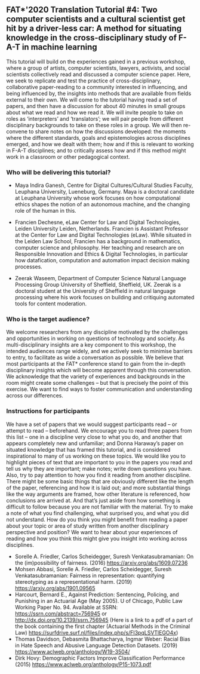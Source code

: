 ## FAT*'2020 Translation Tutorial #4: Two computer scientists and a cultural scientist get hit by a driver-less car: A method for situating knowledge in the cross-disciplinary study of F-A-T in machine learning

This tutorial will build on the experiences gained in a previous workshop, where a group of artists, computer scientists, lawyers, activists, and social scientists collectively read and discussed a computer science paper. Here, we seek to replicate and test the practice of cross-disciplinary, collaborative paper-reading to a community interested in influencing, and being influenced by, the insights into methods that are available from fields external to their own. We will come to the tutorial having read a set of papers, and then have a discussion for about 40 minutes in small groups about what we read and how we read it. We will invite people to take on roles as ‘interpreters’ and ‘translators’; we will pair people from different disciplinary backgrounds to take on these roles in a group. We will then re-convene to share notes on how the discussions developed:  the moments where the different standards, goals and epistemologies across disciplines emerged, and how we dealt with them; how and if this is relevant to working in F-A-T disciplines; and to critically assess how and if this method might work in a classroom or other pedagogical context.

### Who will be delivering this tutorial?

- Maya Indira Ganesh, Centre for Digital Cultures/Cultural Studies Faculty, Leuphana University, Lueneburg, Germany. Maya is a doctoral candidate at Leuphana University whose work focuses on how computational ethics shapes the notion of an autonomous machine, and the changing role of the human in this.

- Francien Dechesne,  eLaw Center for Law and Digital Technologies,  Leiden University Leiden, Netherlands. Francien is Assistant Professor at the Center for Law and Digital Technologies (eLaw). While situated in the Leiden Law School, Francien has a background in mathematics, computer science and philosophy. Her teaching and research are on Responsible Innovation and Ethics & Digital Technologies, in particular how datafication, computation and automation impact decision making processes.

- Zeerak Waseem, Department of Computer Science Natural Language Processing Group University of Sheffield, Sheffield, UK.  Zeerak is a doctoral student at the University of Sheffield in natural language processing where his work focuses on building and critiquing automated tools for content moderation.

### Who is the target audience?

We welcome researchers from any discipline motivated by the challenges and opportunities in working on questions of technology and society. As multi-disciplinary insights are a key component to this workshop, the intended audiences range widely, and we actively seek to minimise barriers to entry, to facilitate as wide a conversation as possible. We believe that most participants at the FAT* conference stand to gain from the in-depth disciplinary insights which will become apparent through this conversation. We acknowledge that the variety of experiences and backgrounds in the room might create some challenges – but that is precisely the point of this exercise. We want to find ways to foster communication and understanding across our differences.

### Instructions for participants

We have a set of papers that we would suggest participants read – or attempt to read – beforehand. We encourage you to read three papers from this list – one in a discipline very close to what you do, and another that appears completely new and unfamiliar; and  Donna Haraway’s paper on situated knowledge that has framed this tutorial, and is considered inspirational to many of us working on these topics. We would like you to highlight pieces of text that are important to you in the papers you read and tell us why they are important; make notes; write down questions you have. Also, try to pay attention to how you find it reading from another discipline. There might be some basic things that are obviously different like the length of the paper, referencing and how it is laid out; and more substantial things like the way arguments are framed, how other literature is referenced, how conclusions are arrived at. And that’s just aside from how something is difficult to follow because you are not familiar with the material. Try to make a note of what you find challenging, what surprised you, and what you did not understand. How do you think you might benefit from reading a paper about your topic or area of study written from another disciplinary perspective and position? We want to hear about your experiences of reading and how you think this might give you insight into working across disciplines.  

- Sorelle A. Friedler, Carlos Scheidegger, Suresh Venkatasubramanian: On the (im)possibility of fairness. (2016) https://arxiv.org/abs/1609.07236
- Mohsen Abbasi, Sorelle A. Friedler, Carlos Scheidegger, Suresh Venkatasubramanian: Fairness in representation: quantifying stereotyping as a representational harm. (2019)  https://arxiv.org/abs/1901.09565
- Harcourt, Bernard E., Against Prediction: Sentencing, Policing, and Punishing in an Actuarial Age (May 2005). U of Chicago, Public Law Working Paper No. 94.  Available at SSRN: https://ssrn.com/abstract=756945 or http://dx.doi.org/10.2139/ssrn.756945 (Here is a link to a pdf of a part of the book containing the first chapter (Actuarial Methods in the Criminal Law) https://surfdrive.surf.nl/files/index.php/s/FI3pqLSVTlEGO4x)
- Thomas Davidson, Debasmita Bhattacharya, Ingmar Weber: Racial Bias in Hate Speech and Abusive Language Detection Datasets. (2019) https://www.aclweb.org/anthology/W19-3504/
- Dirk Hovy: Demographic Factors Improve Classification Performance (2015) https://www.aclweb.org/anthology/P15-1073.pdf
